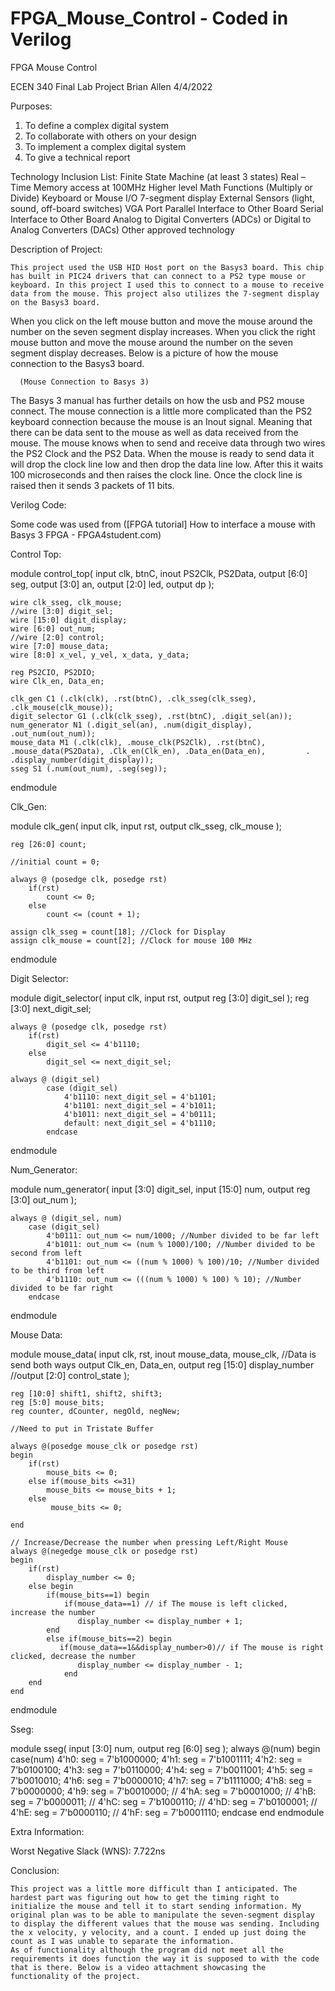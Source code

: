 # FPGA_Mouse_Control - Coded in Verilog
FPGA Mouse Control

ECEN 340 
Final Lab Project
Brian Allen
4/4/2022

Purposes:
1. To define a complex digital system
2. To collaborate with others on your design
3. To implement a complex digital system
4. To give a technical report


Technology Inclusion List:
Finite State Machine (at least 3 states)
Real – Time Memory access at 100MHz
Higher level Math Functions (Multiply or Divide)
Keyboard or Mouse I/O
7-segment display
External Sensors (light, sound, off-board switches)
VGA Port
Parallel Interface to Other Board
Serial Interface to Other Board
Analog to Digital Converters (ADCs) or Digital to Analog Converters (DACs)
Other approved technology

Description of Project:
	
	This project used the USB HID Host port on the Basys3 board. This chip has built in PIC24 drivers that can connect to a PS2 type mouse or keyboard. In this project I used this to connect to a mouse to receive data from the mouse. This project also utilizes the 7-segment display on the Basys3 board. 
When you click on the left mouse button and move the mouse around the number on the seven segment display increases. When you click the right mouse button and move the mouse around the number on the seven segment display decreases. Below is a  picture of how the mouse connection to the Basys3 board.
 
      (Mouse Connection to Basys 3)

The Basys 3 manual has further details on how the usb and PS2 mouse connect. The mouse connection is a little more complicated than the PS2 keyboard connection because the mouse is an Inout signal. Meaning that there can be data sent to the mouse as well as data received from the mouse. 
The mouse knows when to send and receive data through two wires the PS2 Clock and the PS2 Data. When the mouse is ready to send data it will drop the clock line low and then drop the data line low. After this it waits 100 microseconds and then raises the clock line. Once the clock line is raised then it sends 3 packets of 11 bits. 


Verilog Code:

Some code was used from ([FPGA tutorial] How to interface a mouse with Basys 3 FPGA - FPGA4student.com)

Control Top:

module control_top(
    input clk, btnC, 
    inout PS2Clk, PS2Data,
    output [6:0] seg,
    output [3:0] an,
    output [2:0] led,
    output dp 
    );
    
    wire clk_sseg, clk_mouse;
    //wire [3:0] digit_sel;
    wire [15:0] digit_display;
    wire [6:0] out_num;
    //wire [2:0] control;
    wire [7:0] mouse_data;
    wire [8:0] x_vel, y_vel, x_data, y_data;
    
    reg PS2CIO, PS2DIO;
    wire Clk_en, Data_en;
    
    clk_gen C1 (.clk(clk), .rst(btnC), .clk_sseg(clk_sseg), .clk_mouse(clk_mouse));
    digit_selector G1 (.clk(clk_sseg), .rst(btnC), .digit_sel(an));
    num_generator N1 (.digit_sel(an), .num(digit_display), .out_num(out_num));
    mouse_data M1 (.clk(clk), .mouse_clk(PS2Clk), .rst(btnC), .mouse_data(PS2Data), .Clk_en(Clk_en), .Data_en(Data_en),         .                                   .display_number(digit_display));
    sseg S1 (.num(out_num), .seg(seg));
     
endmodule

Clk_Gen:

module clk_gen(
    input clk,
    input rst,
    output clk_sseg, clk_mouse
    );
    
    reg [26:0] count;
    
    //initial count = 0;
    
    always @ (posedge clk, posedge rst)
        if(rst)
            count <= 0;
        else
            count <= (count + 1);
            
    assign clk_sseg = count[18]; //Clock for Display
    assign clk_mouse = count[2]; //Clock for mouse 100 MHz
    
endmodule


Digit Selector:

module digit_selector(
    input clk,
    input rst,
    output reg [3:0] digit_sel
    );
    reg [3:0] next_digit_sel;
    
    always @ (posedge clk, posedge rst)
        if(rst)
            digit_sel <= 4'b1110;
        else
            digit_sel <= next_digit_sel;
            
    always @ (digit_sel)
            case (digit_sel)
                4'b1110: next_digit_sel = 4'b1101;
                4'b1101: next_digit_sel = 4'b1011;
                4'b1011: next_digit_sel = 4'b0111;
                default: next_digit_sel = 4'b1110; 
            endcase    
                     
endmodule

Num_Generator:

module num_generator(
    input [3:0] digit_sel,
    input [15:0] num,
    output reg [3:0] out_num
    );
    
    always @ (digit_sel, num)
        case (digit_sel)
            4'b0111: out_num <= num/1000; //Number divided to be far left
            4'b1011: out_num <= (num % 1000)/100; //Number divided to be second from left
            4'b1101: out_num <= ((num % 1000) % 100)/10; //Number divided to be third from left
            4'b1110: out_num <= (((num % 1000) % 100) % 10); //Number divided to be far right
        endcase    
endmodule

Mouse Data:

module mouse_data(
    input clk, rst,
    inout mouse_data, mouse_clk, //Data is send both ways
    output Clk_en, Data_en,
    output reg [15:0] display_number
    //output [2:0] control_state
    );
    
    reg [10:0] shift1, shift2, shift3;
    reg [5:0] mouse_bits;
    reg counter, dCounter, negOld, negNew;

    //Need to put in Tristate Buffer
    
    always @(posedge mouse_clk or posedge rst)
    begin
        if(rst)
            mouse_bits <= 0;
        else if(mouse_bits <=31) 
            mouse_bits <= mouse_bits + 1;
        else 
             mouse_bits <= 0;
    
    end
        
    // Increase/Decrease the number when pressing Left/Right Mouse 
    always @(negedge mouse_clk or posedge rst)
    begin
        if(rst)
            display_number <= 0;
        else begin
            if(mouse_bits==1) begin
                if(mouse_data==1) // if The mouse is left clicked, increase the number 
                   display_number <= display_number + 1;
            end
            else if(mouse_bits==2) begin
               if(mouse_data==1&&display_number>0)// if The mouse is right clicked, decrease the number 
                   display_number <= display_number - 1;
                end
        end 
    end 
endmodule

Sseg:

module sseg(
    input [3:0] num,
    output reg [6:0] seg
    );
    always @(num)
    begin
        case(num)
        4'h0: seg = 7'b1000000;
        4'h1: seg = 7'b1001111;
        4'h2: seg = 7'b0100100;
        4'h3: seg = 7'b0110000;
        4'h4: seg = 7'b0011001;
        4'h5: seg = 7'b0010010;
        4'h6: seg = 7'b0000010;
        4'h7: seg = 7'b1111000;
        4'h8: seg = 7'b0000000;
        4'h9: seg = 7'b0010000;
//        4'hA: seg = 7'b0001000;
//        4'hB: seg = 7'b0000011;
//        4'hC: seg = 7'b1000110;
//        4'hD: seg = 7'b0100001;
//        4'hE: seg = 7'b0000110;
//        4'hF: seg = 7'b0001110;
    endcase
   end 
endmodule


Extra Information:

Worst Negative Slack (WNS): 7.722ns


Conclusion:
	
	This project was a little more difficult than I anticipated. The hardest part was figuring out how to get the timing right to initialize the mouse and tell it to start sending information. My original plan was to be able to manipulate the seven-segment display to display the different values that the mouse was sending. Including the x velocity, y velocity, and a count. I ended up just doing the count as I was unable to separate the information. 
	As of functionality although the program did not meet all the requirements it does function the way it is supposed to with the code that is there. Below is a video attachment showcasing the functionality of the project.


